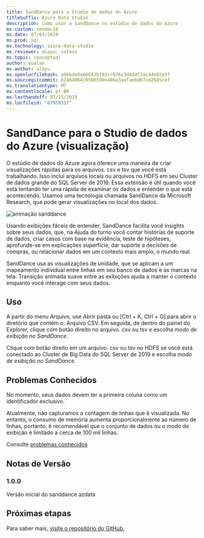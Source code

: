 ```yaml
---
title: SandDance para o Studio de dados do Azure
titleSuffix: Azure Data Studio
description: Como usar o SandDance no estúdio de dados do Azure
ms.custom: seodec18
ms.date: 07/03/2019
ms.prod: sql
ms.technology: azure-data-studio
ms.reviewer: alayu; sstein
ms.topic: conceptual
author: yualan
ms.author: alayu
ms.openlocfilehash: a96bde6a66642bf02cc076c3d4d4f3ac44e02a3f
ms.sourcegitcommit: b2464064c0566590e486a3aafae6d67ce2645cef
ms.translationtype: MT
ms.contentlocale: pt-BR
ms.lasthandoff: 07/15/2019
ms.locfileid: "67959337"
---
```

# <a name="sanddance-for-azure-data-studio-preview"></a>SandDance para o Studio de dados do Azure (visualização)
O estúdio de dados do Azure agora oferece uma maneira de criar visualizações rápidas para os arquivos. csv e tsv que você está trabalhando. Isso inclui arquivos locais ou arquivos no HDFS em seu Cluster de dados grande do SQL Server de 2019. Essa extensão é útil quando você está tentando ter uma rápida de examinar os dados e entender o que está acontecendo. Usamos uma tecnologia chamada SandDance da Microsoft Research, que pode gerar visualizações no local dos dados.

![animação sanddance](https://user-images.githubusercontent.com/11507384/54236654-52d42800-44d1-11e9-859e-6c5d297a46d2.gif)

Usando exibições fáceis de entender, SandDance facilita você insights sobre seus dados, que, na Ajuda do turno você contar histórias de suporte de dados, criar casos com base na evidência, teste de hipóteses, aprofunde-se em explicações superfície, dar suporte a decisões de compras, ou relacionar dados em um contexto mais amplo, o mundo real.

SandDance usa as visualizações de unidade, que se aplicam a um mapeamento individual entre linhas em seu banco de dados e as marcas na tela.
Transição animada suave entre as exibições ajuda a manter o contexto enquanto você interage com seus dados.

## <a name="usage"></a>Uso

A partir do menu Arquivo, use Abrir pasta ou [Ctrl + K, Ctrl + O] para abrir o diretório que contém o. Arquivo CSV.  Em seguida, de dentro do painel do Explorer, clique com botão direito no arquivo. csv ou tsv e escolha *modo de exibição no SandDance*.

Clique com botão direito em um arquivo. csv ou tsv no HDFS se você está conectado ao Cluster de Big Data do SQL Server de 2019 e escolha *modo de exibição no SandDance*.

## <a name="known-issues"></a>Problemas Conhecidos

No momento, seus dados devem ter a primeira coluna como um identificador exclusivo.

Atualmente, não capturamos a contagem de linhas que é visualizada. No entanto, o consumo de memória aumenta proporcionalmente ao número de linhas, portanto, é recomendável que o conjunto de dados ou o modo de exibição é limitado a cerca de 100 mil linhas.

Consulte [problemas conhecidos](https://microsoft.github.io/SandDance/#known-issues)

## <a name="release-notes"></a>Notas de Versão

### <a name="100"></a>1.0.0

Versão inicial do sanddance azdata

## <a name="next-steps"></a>Próximas etapas
Para saber mais, [visite o repositório do GitHub.](https://github.com/Microsoft/SandDance)
